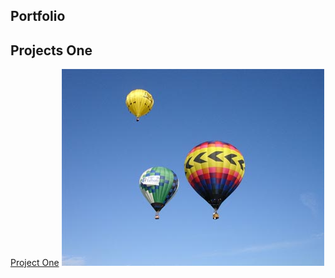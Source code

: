 ## Portfolio


## Projects One


[Project One](/sample_pageone)
<img src="images/sample_abc.jpg?raw=true">
